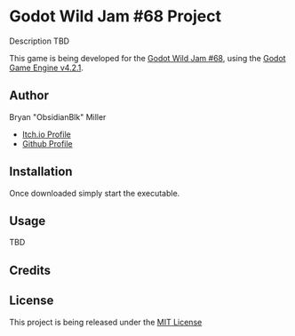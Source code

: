 # Godot Wild Jam #68 Project

Description TBD


This game is being developed for the [Godot Wild Jam #68](https://itch.io/jam/godot-wild-jam-68), using the [Godot Game Engine v4.2.1](https://godotengine.org/).

## Author
Bryan "ObsidianBlk" Miller

* [Itch.io Profile](https://obsidianblk.itch.io/)
* [Github Profile](https://github.com/ObsidianBlk)

## Installation

Once downloaded simply start the executable.

## Usage

TBD


## Credits



## License

This project is being released under the [MIT License](./LICENSE.md)
